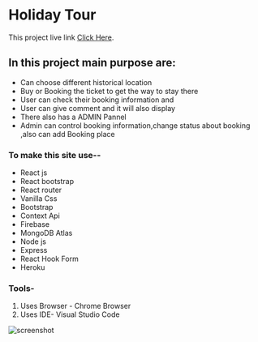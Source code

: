 # Holiday Tour

This project live link [Click Here](https://holiday-tour.web.app/).

## In this project main purpose are:

* Can choose different historical location 
* Buy or Booking the ticket to get the way to stay there
* User can check their booking information and
* User can give comment and it will also display
* There also has a ADMIN Pannel
* Admin can control booking information,change status about booking ,also can add Booking place 


### To make this site use--
* React js
* React bootstrap
* React router
* Vanilla Css
* Bootstrap
* Context Api
* Firebase
* MongoDB Atlas
* Node js
* Express
* React Hook Form
* Heroku

### Tools-
1. Uses Browser - Chrome Browser
2. Uses IDE- Visual Studio Code

![screenshot](https://user-images.githubusercontent.com/83487057/139543245-45352fda-b0ed-4b4f-8522-f7cd9ee8ed4a.png)

